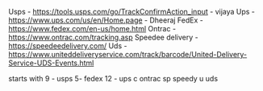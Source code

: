 Usps - https://tools.usps.com/go/TrackConfirmAction_input - vijaya
Ups - https://www.ups.com/us/en/Home.page - Dheeraj
FedEx - https://www.fedex.com/en-us/home.html
Ontrac - https://www.ontrac.com/tracking.asp
Speedee delivery - https://speedeedelivery.com/
Uds - https://www.uniteddeliveryservice.com/track/barcode/United-Delivery-Service-UDS-Events.html

starts with 9  - usps
5- fedex
12 - ups
c ontrac
sp speedy
u uds